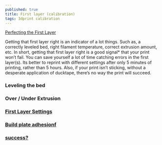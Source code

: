 ```yaml
---
published: true
title: First layer (calibration)
tags: 3dprint calibration
---
```

[Perfecting the First Layer](https://www.3dhubs.com/talk/t/perfecting-the-first-layer-tips-and-tricks/1075)

Getting that first layer right is an indicator of a lot things. Such as, a correctly leveled bed, right filament temperature, correct extrusion amount, etc. In short, getting that first layer right is a good signal* that your print won’t fail. You can save yourself a lot of time catching errors in the first layer(s). Its better to reprint with different settings after only 5 minutes of printing, rather than 5 hours. Also, if your print isn’t sticking, without a desperate application of ducktape, there’s no way the print will succeed.

### Leveling the bed

### Over / Under Extrusion

### [First Layer Settings](https://3dprinterwiki.info/tips/first-layer-settings/)

### [Build plate adhesionf](https://ultimaker.com/en/resources/257-build-plate-adhesion-how-to-get-your-print-to-stick-to-the-build-plate)

### [success?](https://ultimaker.com/en/resources/21330-what-does-a-successful-first-layer-look-like)

